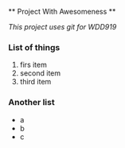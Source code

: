 ** Project With Awesomeness **

*This project uses git for WDD919*

### List of things
1. firs item
2. second item
3. third item

### Another list
- a
- b
- c
